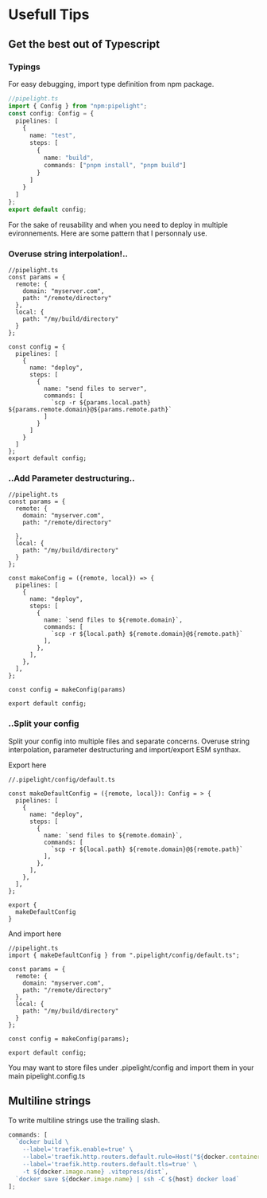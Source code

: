 # Usefull Tips

## Get the best out of Typescript

### Typings

For easy debugging, import type definition from npm package.

```ts
//pipelight.ts
import { Config } from "npm:pipelight";
const config: Config = {
  pipelines: [
    {
      name: "test",
      steps: [
        {
          name: "build",
          commands: ["pnpm install", "pnpm build"]
        }
      ]
    }
  ]
};
export default config;
```

For the sake of reusability and when you need to deploy in multiple evironnements.
Here are some pattern that I personnaly use.

### Overuse string interpolation!..

```ts{20}
//pipelight.ts
const params = {
  remote: {
    domain: "myserver.com",
    path: "/remote/directory"
  },
  local: {
    path: "/my/build/directory"
  }
};

const config = {
  pipelines: [
    {
      name: "deploy",
      steps: [
        {
          name: "send files to server",
          commands: [
            `scp -r ${params.local.path} ${params.remote.domain}@${params.remote.path}`
          ]
        }
      ]
    }
  ]
};
export default config;
```

### ..Add Parameter destructuring..

```ts{13,21}
//pipelight.ts
const params = {
  remote: {
    domain: "myserver.com",
    path: "/remote/directory"

  },
  local: {
    path: "/my/build/directory"
  }
};

const makeConfig = ({remote, local}) => {
  pipelines: [
    {
      name: "deploy",
      steps: [
        {
          name: `send files to ${remote.domain}`,
          commands: [
            `scp -r ${local.path} ${remote.domain}@${remote.path}`
          ],
        },
      ],
    },
  ],
};

const config = makeConfig(params)

export default config;
```

### ..Split your config

Split your config into multiple files and separate concerns.
Overuse string interpolation, parameter destructuring and import/export ESM synthax.

Export here

```ts{19-21}
//.pipelight/config/default.ts

const makeDefaultConfig = ({remote, local}): Config = > {
  pipelines: [
    {
      name: "deploy",
      steps: [
        {
          name: `send files to ${remote.domain}`,
          commands: [
            `scp -r ${local.path} ${remote.domain}@${remote.path}`
          ],
        },
      ],
    },
  ],
};

export {
  makeDefaultConfig
}

```

And import here

```ts{2}
//pipelight.ts
import { makeDefaultConfig } from ".pipelight/config/default.ts";

const params = {
  remote: {
    domain: "myserver.com",
    path: "/remote/directory"
  },
  local: {
    path: "/my/build/directory"
  }
};

const config = makeConfig(params);

export default config;
```

You may want to store files under .pipelight/config
and import them in your main pipelight.config.ts

## Multiline strings

To write multiline strings use the trailing slash.

```ts
commands: [
  `docker build \
    --label='traefik.enable=true' \
    --label='traefik.http.routers.default.rule=Host("${docker.container.dns}")' \
    --label='traefik.http.routers.default.tls=true' \
    -t ${docker.image.name} .vitepress/dist`,
  `docker save ${docker.image.name} | ssh -C ${host} docker load`
];
```
